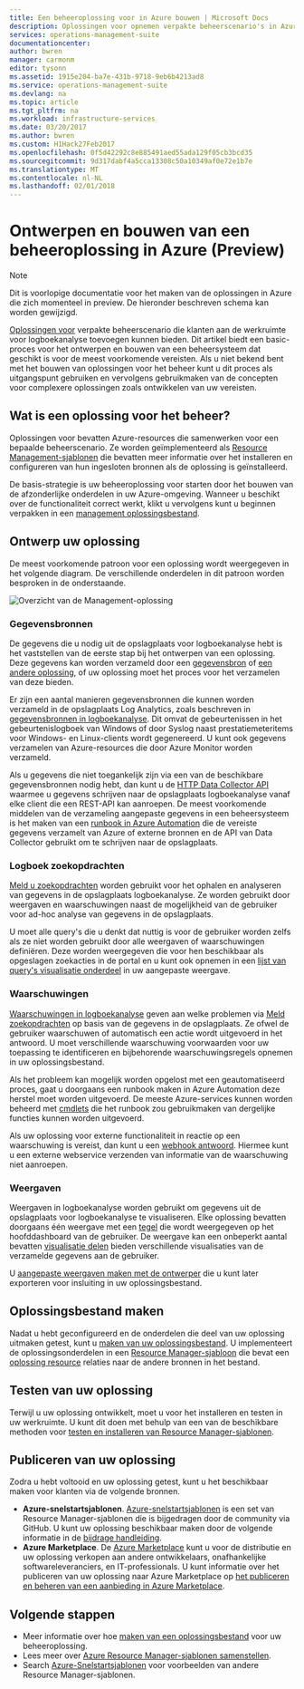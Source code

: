 ```yaml
---
title: Een beheeroplossing voor in Azure bouwen | Microsoft Docs
description: Oplossingen voor opnemen verpakte beheerscenario's in Azure die klanten aan de werkruimte voor logboekanalyse toevoegen kunnen.  Dit artikel biedt details over hoe u oplossingen voor het beheer moet worden gebruikt in uw eigen omgeving kunt maken of beschikbaar gesteld aan uw klanten.
services: operations-management-suite
documentationcenter: 
author: bwren
manager: carmonm
editor: tysonn
ms.assetid: 1915e204-ba7e-431b-9718-9eb6b4213ad8
ms.service: operations-management-suite
ms.devlang: na
ms.topic: article
ms.tgt_pltfrm: na
ms.workload: infrastructure-services
ms.date: 03/20/2017
ms.author: bwren
ms.custom: H1Hack27Feb2017
ms.openlocfilehash: 0f5d42292c8e885491aed55ada129f05cb3bcd35
ms.sourcegitcommit: 9d317dabf4a5cca13308c50a10349af0e72e1b7e
ms.translationtype: MT
ms.contentlocale: nl-NL
ms.lasthandoff: 02/01/2018
---
```

# <a name="design-and-build-a-management-solution-in-azure-preview"></a>Ontwerpen en bouwen van een beheeroplossing in Azure (Preview)
> [!NOTE]
> Dit is voorlopige documentatie voor het maken van de oplossingen in Azure die zich momenteel in preview. De hieronder beschreven schema kan worden gewijzigd.

[Oplossingen voor](operations-management-suite-solutions.md) verpakte beheerscenario die klanten aan de werkruimte voor logboekanalyse toevoegen kunnen bieden.  Dit artikel biedt een basic-proces voor het ontwerpen en bouwen van een beheersysteem dat geschikt is voor de meest voorkomende vereisten.  Als u niet bekend bent met het bouwen van oplossingen voor het beheer kunt u dit proces als uitgangspunt gebruiken en vervolgens gebruikmaken van de concepten voor complexere oplossingen zoals ontwikkelen van uw vereisten.

## <a name="what-is-a-management-solution"></a>Wat is een oplossing voor het beheer?

Oplossingen voor bevatten Azure-resources die samenwerken voor een bepaalde beheerscenario.  Ze worden geïmplementeerd als [Resource Management-sjablonen](../azure-resource-manager/resource-manager-template-walkthrough.md) die bevatten meer informatie over het installeren en configureren van hun ingesloten bronnen als de oplossing is geïnstalleerd.

De basis-strategie is uw beheeroplossing voor starten door het bouwen van de afzonderlijke onderdelen in uw Azure-omgeving.  Wanneer u beschikt over de functionaliteit correct werkt, klikt u vervolgens kunt u beginnen verpakken in een [management oplossingsbestand](operations-management-suite-solutions-solution-file.md). 


## <a name="design-your-solution"></a>Ontwerp uw oplossing
De meest voorkomende patroon voor een oplossing wordt weergegeven in het volgende diagram.  De verschillende onderdelen in dit patroon worden besproken in de onderstaande.

![Overzicht van de Management-oplossing](media/operations-management-suite-solutions-creating/solution-overview.png)


### <a name="data-sources"></a>Gegevensbronnen
De gegevens die u nodig uit de opslagplaats voor logboekanalyse hebt is het vaststellen van de eerste stap bij het ontwerpen van een oplossing.  Deze gegevens kan worden verzameld door een [gegevensbron](../log-analytics/log-analytics-data-sources.md) of [een andere oplossing](operations-management-suite-solutions.md), of uw oplossing moet het proces voor het verzamelen van deze bieden.

Er zijn een aantal manieren gegevensbronnen die kunnen worden verzameld in de opslagplaats Log Analytics, zoals beschreven in [gegevensbronnen in logboekanalyse](../log-analytics/log-analytics-data-sources.md).  Dit omvat de gebeurtenissen in het gebeurtenislogboek van Windows of door Syslog naast prestatiemeteritems voor Windows- en Linux-clients wordt gegenereerd.  U kunt ook gegevens verzamelen van Azure-resources die door Azure Monitor worden verzameld.  

Als u gegevens die niet toegankelijk zijn via een van de beschikbare gegevensbronnen nodig hebt, dan kunt u de [HTTP Data Collector API](../log-analytics/log-analytics-data-collector-api.md) waarmee u gegevens schrijven naar de opslagplaats logboekanalyse vanaf elke client die een REST-API kan aanroepen.  De meest voorkomende middelen van de verzameling aangepaste gegevens in een beheersysteem is het maken van een [runbook in Azure Automation](../automation/automation-runbook-types.md) die de vereiste gegevens verzamelt van Azure of externe bronnen en de API van Data Collector gebruikt om te schrijven naar de opslagplaats.  

### <a name="log-searches"></a>Logboek zoekopdrachten
[Meld u zoekopdrachten](../log-analytics/log-analytics-log-searches.md) worden gebruikt voor het ophalen en analyseren van gegevens in de opslagplaats logboekanalyse.  Ze worden gebruikt door weergaven en waarschuwingen naast de mogelijkheid van de gebruiker voor ad-hoc analyse van gegevens in de opslagplaats.  

U moet alle query's die u denkt dat nuttig is voor de gebruiker worden zelfs als ze niet worden gebruikt door alle weergaven of waarschuwingen definiëren.  Deze worden weergegeven die voor hen beschikbaar als opgeslagen zoekacties in de portal en u kunt ook opnemen in een [lijst van query's visualisatie onderdeel](../log-analytics/log-analytics-view-designer-parts.md#list-of-queries-part) in uw aangepaste weergave.

### <a name="alerts"></a>Waarschuwingen
[Waarschuwingen in logboekanalyse](../log-analytics/log-analytics-alerts.md) geven aan welke problemen via [Meld zoekopdrachten](#log-searches) op basis van de gegevens in de opslagplaats.  Ze ofwel de gebruiker waarschuwen of automatisch een actie wordt uitgevoerd in het antwoord. U moet verschillende waarschuwing voorwaarden voor uw toepassing te identificeren en bijbehorende waarschuwingsregels opnemen in uw oplossingsbestand.

Als het probleem kan mogelijk worden opgelost met een geautomatiseerd proces, gaat u doorgaans een runbook maken in Azure Automation deze herstel moet worden uitgevoerd.  De meeste Azure-services kunnen worden beheerd met [cmdlets](/powershell/azure/overview) die het runbook zou gebruikmaken van dergelijke functies kunnen worden uitgevoerd.

Als uw oplossing voor externe functionaliteit in reactie op een waarschuwing is vereist, dan kunt u een [webhook antwoord](../log-analytics/log-analytics-alerts-actions.md).  Hiermee kunt u een externe webservice verzenden van informatie van de waarschuwing niet aanroepen.

### <a name="views"></a>Weergaven
Weergaven in logboekanalyse worden gebruikt om gegevens uit de opslagplaats voor logboekanalyse te visualiseren.  Elke oplossing bevatten doorgaans één weergave met een [tegel](../log-analytics/log-analytics-view-designer-tiles.md) die wordt weergegeven op het hoofddashboard van de gebruiker.  De weergave kan een onbeperkt aantal bevatten [visualisatie delen](../log-analytics/log-analytics-view-designer-parts.md) bieden verschillende visualisaties van de verzamelde gegevens aan de gebruiker.

U [aangepaste weergaven maken met de ontwerper](../log-analytics/log-analytics-view-designer.md) die u kunt later exporteren voor insluiting in uw oplossingsbestand.  


## <a name="create-solution-file"></a>Oplossingsbestand maken
Nadat u hebt geconfigureerd en de onderdelen die deel van uw oplossing uitmaken getest, kunt u [maken van uw oplossingsbestand](operations-management-suite-solutions-solution-file.md).  U implementeert de oplossingsonderdelen in een [Resource Manager-sjabloon](../azure-resource-manager/resource-group-authoring-templates.md) die bevat een [oplossing resource](operations-management-suite-solutions-solution-file.md#solution-resource) relaties naar de andere bronnen in het bestand.  


## <a name="test-your-solution"></a>Testen van uw oplossing
Terwijl u uw oplossing ontwikkelt, moet u voor het installeren en testen in uw werkruimte.  U kunt dit doen met behulp van een van de beschikbare methoden voor [testen en installeren van Resource Manager-sjablonen](../azure-resource-manager/resource-group-template-deploy.md).

## <a name="publish-your-solution"></a>Publiceren van uw oplossing
Zodra u hebt voltooid en uw oplossing getest, kunt u het beschikbaar maken voor klanten via de volgende bronnen.

- **Azure-snelstartsjablonen**.  [Azure-snelstartsjablonen](https://azure.microsoft.com/resources/templates/) is een set van Resource Manager-sjablonen die is bijgedragen door de community via GitHub.  U kunt uw oplossing beschikbaar maken door de volgende informatie in de [bijdrage handleiding](https://github.com/Azure/azure-quickstart-templates/tree/master/1-CONTRIBUTION-GUIDE).
- **Azure Marketplace**.  De [Azure Marketplace](https://azuremarketplace.microsoft.com/marketplace/) kunt u voor de distributie en uw oplossing verkopen aan andere ontwikkelaars, onafhankelijke softwareleveranciers, en IT-professionals.  U kunt informatie over het publiceren van uw oplossing naar Azure Marketplace op [het publiceren en beheren van een aanbieding in Azure Marketplace](../marketplace-publishing/marketplace-publishing-getting-started.md).



## <a name="next-steps"></a>Volgende stappen
* Meer informatie over hoe [maken van een oplossingsbestand](operations-management-suite-solutions-solution-file.md) voor uw beheeroplossing.
* Lees meer over [Azure Resource Manager-sjablonen samenstellen](../azure-resource-manager/resource-group-authoring-templates.md).
* Search [Azure-Snelstartsjablonen](https://azure.microsoft.com/documentation/templates) voor voorbeelden van andere Resource Manager-sjablonen.